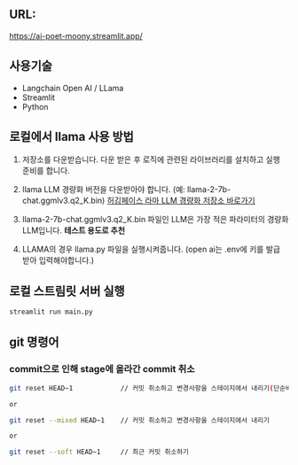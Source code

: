 ## URL:
https://ai-poet-moony.streamlit.app/

## 사용기술
* Langchain Open AI / LLama
* Streamlit
* Python

## 로컬에서 llama 사용 방법
1. 저장소를 다운받습니다. 다운 받은 후 로직에 관련된 라이브러리를 설치하고 실행 준비를 합니다.

2. llama LLM 경량화 버전을 다운받아야 합니다. (예: llama-2-7b-chat.ggmlv3.q2_K.bin) [허깅페이스 라마 LLM 경량화 저장소 바로가기](https://huggingface.co/TheBloke/Llama-2-7B-Chat-GGML)

3. llama-2-7b-chat.ggmlv3.q2_K.bin 파일인 LLM은 가장 적은 파라미터의 경량화 LLM입니다. **테스트 용도로 추천**

5. LLAMA의 경우 llama.py 파일을 실행시켜줍니다. (open ai는 .env에 키를 발급 받아 입력해야합니다.)

## 로컬 스트림릿 서버 실행
```bash
streamlit run main.py
```

## git 명령어

### commit으로 인해 stage에 올라간 commit 취소
```bash
git reset HEAD~1            // 커밋 취소하고 변경사항을 스테이지에서 내리기(단순버전)

or

git reset --mixed HEAD~1    // 커밋 취소하고 변경사항을 스테이지에서 내리기

or

git reset --soft HEAD~1     // 최근 커밋 취소하기
```